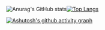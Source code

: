 ![Anurag's GitHub stats](https://github-readme-stats.vercel.app/api?username=UnendingGlory&show_icons=true&theme=gruvbox)[![Top Langs](https://github-readme-stats.vercel.app/api/top-langs/?username=UnendingGlory&layout=compact&theme=gruvbox&langs_count=10)](https://github.com/anuraghazra/github-readme-stats)

[![Ashutosh's github activity graph](https://activity-graph.herokuapp.com/graph?username=UnendingGlory&theme=github)](https://github.com/ashutosh00710/github-readme-activity-graph)
